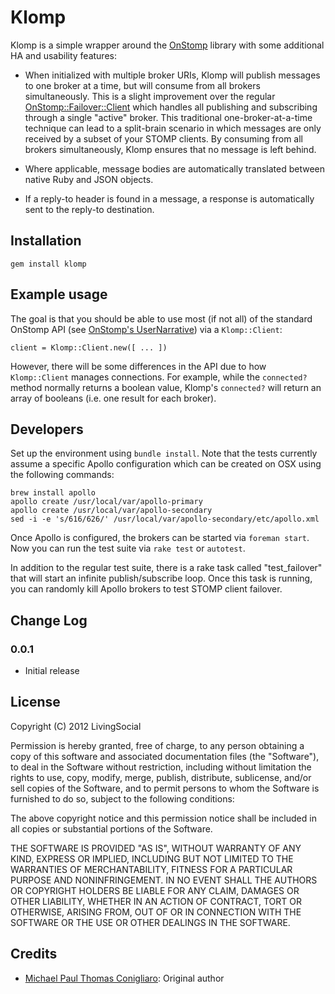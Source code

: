 # Klomp

Klomp is a simple wrapper around the [OnStomp](https://github.com/meadvillerb/onstomp/)
library with some additional HA and usability features:

* When initialized with multiple broker URIs, Klomp will publish messages to
one broker at a time, but will consume from all brokers simultaneously. This is
a slight improvement over the regular [OnStomp::Failover::Client](http://mdvlrb.com/onstomp/OnStomp/Failover/Client.html)
which handles all publishing and subscribing through a single "active" broker.
This traditional one-broker-at-a-time technique can lead to a split-brain
scenario in which messages are only received by a subset of your STOMP clients.
By consuming from all brokers simultaneously, Klomp ensures that no message is
left behind.

* Where applicable, message bodies are automatically translated between native
Ruby and JSON objects.

* If a reply-to header is found in a message, a response is automatically
sent to the reply-to destination.

## Installation

    gem install klomp

## Example usage

The goal is that you should be able to use most (if not all) of the standard
OnStomp API (see [OnStomp's UserNarrative](https://github.com/meadvillerb/onstomp/blob/master/extra_doc/UserNarrative.md))
via a `Klomp::Client`:

    client = Klomp::Client.new([ ... ])

However, there will be some differences in the API due to how `Klomp::Client`
manages connections. For example, while the `connected?` method normally
returns a boolean value, Klomp's `connected?` will return an array of booleans
(i.e. one result for each broker).

## Developers

Set up the environment using `bundle install`. Note that the tests currently
assume a specific Apollo configuration which can be created on OSX using the
following commands:

    brew install apollo
    apollo create /usr/local/var/apollo-primary
    apollo create /usr/local/var/apollo-secondary
    sed -i -e 's/616/626/' /usr/local/var/apollo-secondary/etc/apollo.xml

Once Apollo is configured, the brokers can be started via `foreman start`. Now
you can run the test suite via `rake test` or `autotest`.

In addition to the regular test suite, there is a rake task called
"test_failover" that will start an infinite publish/subscribe loop. Once this
task is running, you can randomly kill Apollo brokers to test STOMP client
failover.

## Change Log

### 0.0.1

* Initial release

## License

Copyright (C) 2012 LivingSocial

Permission is hereby granted, free of charge, to any person obtaining a copy of
this software and associated documentation files (the "Software"), to deal in
the Software without restriction, including without limitation the rights to
use, copy, modify, merge, publish, distribute, sublicense, and/or sell copies
of the Software, and to permit persons to whom the Software is furnished to do
so, subject to the following conditions:

The above copyright notice and this permission notice shall be included in all
copies or substantial portions of the Software.

THE SOFTWARE IS PROVIDED "AS IS", WITHOUT WARRANTY OF ANY KIND, EXPRESS OR
IMPLIED, INCLUDING BUT NOT LIMITED TO THE WARRANTIES OF MERCHANTABILITY,
FITNESS FOR A PARTICULAR PURPOSE AND NONINFRINGEMENT. IN NO EVENT SHALL THE
AUTHORS OR COPYRIGHT HOLDERS BE LIABLE FOR ANY CLAIM, DAMAGES OR OTHER
LIABILITY, WHETHER IN AN ACTION OF CONTRACT, TORT OR OTHERWISE, ARISING FROM,
OUT OF OR IN CONNECTION WITH THE SOFTWARE OR THE USE OR OTHER DEALINGS IN THE
SOFTWARE.

## Credits

* [Michael Paul Thomas Conigliaro](http://conigliaro.org): Original author
